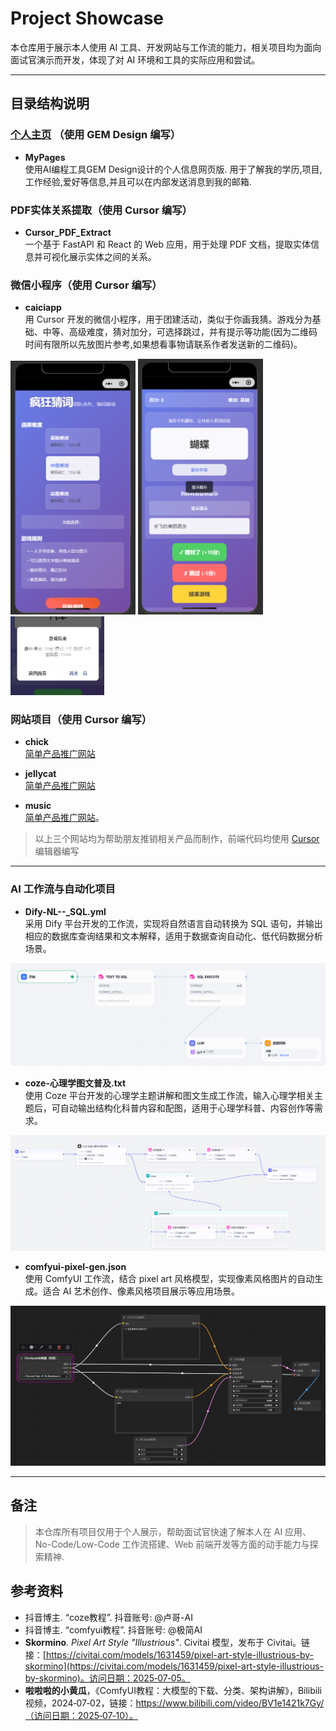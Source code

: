 # Project Showcase

本仓库用于展示本人使用 AI 工具、开发网站与工作流的能力，相关项目均为面向面试官演示而开发，体现了对 AI 环境和工具的实际应用和尝试。

---

## 目录结构说明

### [个人主页](https://brilliant-platypus-dcb2ff.netlify.app/) （使用 GEM Design 编写）
- **MyPages**    
使用AI编程工具GEM Design设计的个人信息网页版. 用于了解我的学历,项目,工作经验,爱好等信息,并且可以在内部发送消息到我的邮箱.


###  PDF实体关系提取（使用 Cursor 编写）
- **Cursor_PDF_Extract**     
一个基于 FastAPI 和 React 的 Web 应用，用于处理 PDF 文档，提取实体信息并可视化展示实体之间的关系。

###  微信小程序（使用 Cursor 编写）

- **caiciapp**   
用 Cursor 开发的微信小程序，用于团建活动，类似于你画我猜。游戏分为基础、中等、高级难度，猜对加分，可选择跳过，并有提示等功能(因为二维码时间有限所以先放图片参考,如果想看事物请联系作者发送新的二维码)。
<p>
  <img src="images/vxapp1.png" width="200"/>
  <img src="images/vxapp2.png" width="200"/>
  <img src="images/vxapp4.png" width="150"/>
</p>

###  网站项目（使用 Cursor 编写）
- **chick**  
  [简单产品推广网站](https://rococo-strudel-710350.netlify.app/) 

- **jellycat**  
  [简单产品推广网站](https://qiezongbonk.xyz/) 


- **music**  
  [简单产品推广网站](https://visionary-piroshki-ce7f1d.netlify.app/)。  

> 以上三个网站均为帮助朋友推销相关产品而制作，前端代码均使用 [Cursor](https://www.cursor.so/) 编辑器编写

---

### AI 工作流与自动化项目

- **Dify-NL--_SQL.yml**  
  采用 Dify 平台开发的工作流，实现将自然语言自动转换为 SQL 语句，并输出相应的数据库查询结果和文本解释，适用于数据查询自动化、低代码数据分析场景。

![Dify 工作流示例](images/text-sql.png)

- **coze-心理学图文普及.txt**  
  使用 Coze 平台开发的心理学主题讲解和图文生成工作流，输入心理学相关主题后，可自动输出结构化科普内容和配图，适用于心理学科普、内容创作等需求。

![Coze 工作流示例](images/psy-pic.png)


- **comfyui-pixel-gen.json**   
  使用 ComfyUI 工作流，结合 pixel art 风格模型，实现像素风格图片的自动生成。适合 AI 艺术创作、像素风格项目展示等应用场景。

![ComfyUI 工作流示例](images/confyui-pixel.png)


---

## 备注

> 本仓库所有项目仅用于个人展示，帮助面试官快速了解本人在 AI 应用、No-Code/Low-Code 工作流搭建、Web 前端开发等方面的动手能力与探索精神.

## 参考资料

- 抖音博主. “coze教程”. 抖音账号: @卢哥-AI
- 抖音博主. “comfyui教程”. 抖音账号: @极简AI
-  **Skormino**. *Pixel Art Style "Illustrious"*. Civitai 模型，发布于 Civitai。链接：[https://civitai.com/models/1631459/pixel-art-style-illustrious-by-skormino](https://civitai.com/models/1631459/pixel-art-style-illustrious-by-skormino)。访问日期：2025‑07‑05。
- **啦啦啦的小黄瓜**，《ComfyUI教程：大模型的下载、分类、架构讲解》，Bilibili 视频，2024‑07‑02，链接：https://www.bilibili.com/video/BV1e1421k7Gy/（访问日期：2025‑07‑10）。






